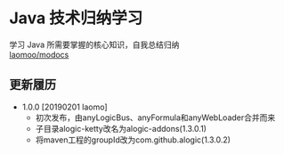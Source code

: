 # Java 技术归纳学习

学习 Java 所需要掌握的核心知识，自我总结归纳<br/>
[laomoo/modocs](https://github.com/laomoo/modocs)


## 更新履历

- 1.0.0 [20190201 laomo]
    + 初次发布，由anyLogicBus、anyFormula和anyWebLoader合并而来
    + 子目录alogic-ketty改名为alogic-addons(1.3.0.1)
    + 将maven工程的groupId改为com.github.alogic(1.3.0.2)




